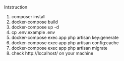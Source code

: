 Intstruction

<ol>
    <li>composer install</li>
    <li>docker-compose build</li>
    <li>docker-compose up -d</li>
    <li>cp .env.example .env</li>
    <li>docker-compose exec app php artisan key:generate</li>
    <li>docker-compose exec app php artisan config:cache</li>
    <li>docker-compose exec app php artisan migrate</li>
    <li>check http://localhost/ on your machine</li>
</ol>
